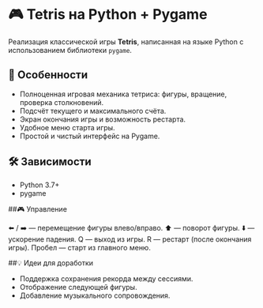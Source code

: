 # 🎮 Tetris на Python + Pygame

Реализация классической игры **Tetris**, написанная на языке Python с использованием библиотеки `pygame`.

## 🚀 Особенности

- Полноценная игровая механика тетриса: фигуры, вращение, проверка столкновений.
- Подсчёт текущего и максимального счёта.
- Экран окончания игры и возможность рестарта.
- Удобное меню старта игры.
- Простой и чистый интерфейс на Pygame.

## 🛠️ Зависимости

- Python 3.7+
- pygame


##🎮 Управление

⬅️ / ➡️ — перемещение фигуры влево/вправо.
⬆️ — поворот фигуры.
⬇️ — ускорение падения.
Q — выход из игры.
R — рестарт (после окончания игры).
Пробел — старт из главного меню.


##💡 Идеи для доработки

- Поддержка сохранения рекорда между сессиями.
- Отображение следующей фигуры.
- Добавление музыкального сопровождения.
